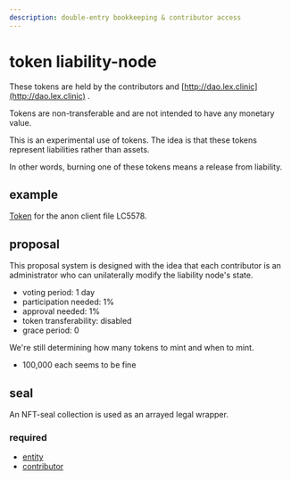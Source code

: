 ```yaml
---
description: double-entry bookkeeping & contributor access
---
```


# token liability-node

These tokens are held by the contributors and [http://dao.lex.clinic](http://dao.lex.clinic) .

Tokens are non-transferable and are not intended to have any monetary value.

This is an experimental use of tokens. The idea is that these tokens represent liabilities rather than assets.&#x20;

In other words, burning one of these tokens means a release from liability.

## example

[Token](https://app.kali.gg/daos/137/0xfed8909bcbb6f4a0feb9e1ede3ee0d0e83f5ec21) for the anon client file LC5578.

## proposal

This proposal system is designed with the idea that each contributor is an administrator who can unilaterally modify the liability node's state.

* voting period: 1 day&#x20;
* participation needed: 1%
* approval needed: 1%
* token transferability: disabled
* grace period: 0

We're still determining how many tokens to mint and when to mint.&#x20;

* 100,000 each seems to be fine&#x20;

## seal

An NFT-seal collection is used as an arrayed legal wrapper.

### required

* [entity](../seal/entity.md)
* [contributor](../seal/contributor.md)
